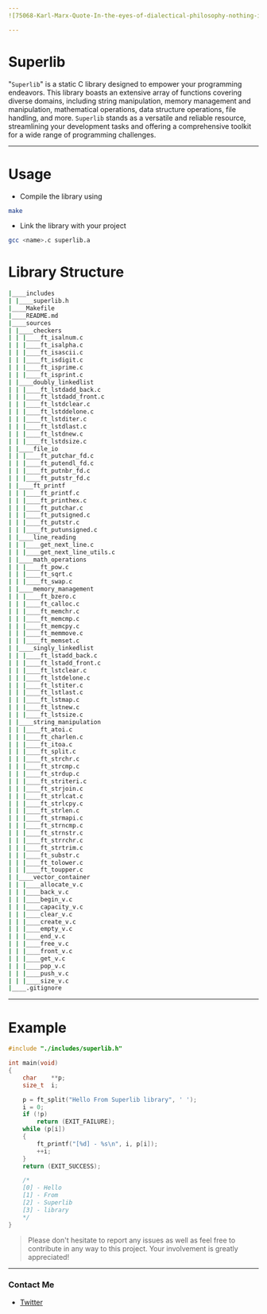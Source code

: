 ```yaml
---
![75068-Karl-Marx-Quote-In-the-eyes-of-dialectical-philosophy-nothing-is](https://user-images.githubusercontent.com/49293816/212522005-44f5edb4-cf63-4b64-819e-d2c168924044.jpeg)

---
```


# Superlib

"`Superlib`" is a static C library designed to empower your programming endeavors. This library boasts an extensive array of functions covering diverse domains, including string manipulation, memory management and manipulation, mathematical operations, data structure operations, file handling, and more. `Superlib` stands as a versatile and reliable resource, streamlining your development tasks and offering a comprehensive toolkit for a wide range of programming challenges.

---

# Usage

- Compile the library using

```sh
make
```

- Link the library with your project

```sh
gcc <name>.c superlib.a
```

# Library Structure

```sh
|____includes
| |____superlib.h
|____Makefile
|____README.md
|____sources
| |____checkers
| | |____ft_isalnum.c
| | |____ft_isalpha.c
| | |____ft_isascii.c
| | |____ft_isdigit.c
| | |____ft_isprime.c
| | |____ft_isprint.c
| |____doubly_linkedlist
| | |____ft_lstdadd_back.c
| | |____ft_lstdadd_front.c
| | |____ft_lstdclear.c
| | |____ft_lstddelone.c
| | |____ft_lstditer.c
| | |____ft_lstdlast.c
| | |____ft_lstdnew.c
| | |____ft_lstdsize.c
| |____file_io
| | |____ft_putchar_fd.c
| | |____ft_putendl_fd.c
| | |____ft_putnbr_fd.c
| | |____ft_putstr_fd.c
| |____ft_printf
| | |____ft_printf.c
| | |____ft_printhex.c
| | |____ft_putchar.c
| | |____ft_putsigned.c
| | |____ft_putstr.c
| | |____ft_putunsigned.c
| |____line_reading
| | |____get_next_line.c
| | |____get_next_line_utils.c
| |____math_operations
| | |____ft_pow.c
| | |____ft_sqrt.c
| | |____ft_swap.c
| |____memory_management
| | |____ft_bzero.c
| | |____ft_calloc.c
| | |____ft_memchr.c
| | |____ft_memcmp.c
| | |____ft_memcpy.c
| | |____ft_memmove.c
| | |____ft_memset.c
| |____singly_linkedlist
| | |____ft_lstadd_back.c
| | |____ft_lstadd_front.c
| | |____ft_lstclear.c
| | |____ft_lstdelone.c
| | |____ft_lstiter.c
| | |____ft_lstlast.c
| | |____ft_lstmap.c
| | |____ft_lstnew.c
| | |____ft_lstsize.c
| |____string_manipulation
| | |____ft_atoi.c
| | |____ft_charlen.c
| | |____ft_itoa.c
| | |____ft_split.c
| | |____ft_strchr.c
| | |____ft_strcmp.c
| | |____ft_strdup.c
| | |____ft_striteri.c
| | |____ft_strjoin.c
| | |____ft_strlcat.c
| | |____ft_strlcpy.c
| | |____ft_strlen.c
| | |____ft_strmapi.c
| | |____ft_strncmp.c
| | |____ft_strnstr.c
| | |____ft_strrchr.c
| | |____ft_strtrim.c
| | |____ft_substr.c
| | |____ft_tolower.c
| | |____ft_toupper.c
| |____vector_container
| | |____allocate_v.c
| | |____back_v.c
| | |____begin_v.c
| | |____capacity_v.c
| | |____clear_v.c
| | |____create_v.c
| | |____empty_v.c
| | |____end_v.c
| | |____free_v.c
| | |____front_v.c
| | |____get_v.c
| | |____pop_v.c
| | |____push_v.c
| | |____size_v.c
|____.gitignore
```

---

# Example

```c
#include "./includes/superlib.h"

int main(void)
{
	char	**p;
	size_t	i;

	p = ft_split("Hello From Superlib library", ' ');
	i = 0;
	if (!p)
		return (EXIT_FAILURE);
	while (p[i])
	{
		ft_printf("[%d] - %s\n", i, p[i]);
		++i;
	}
	return (EXIT_SUCCESS);

	/*
	[0] - Hello
	[1] - From
	[2] - Superlib
	[3] - library
	*/
}
```

> Please don't hesitate to report any issues as well as feel free to contribute in any way to this project. Your involvement is greatly appreciated!

---

### **Contact Me**

* [Twitter][_1]

[_1]: https://twitter.com/amait0u

